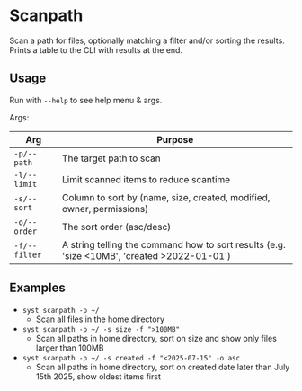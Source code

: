 # Scanpath

Scan a path for files, optionally matching a filter and/or sorting the results. Prints a table to the CLI with results at the end.

## Usage

Run with `--help` to see help menu & args.

Args:

| Arg | Purpose |
| --- | ------- |
| `-p/--path` | The target path to scan |
| `-l/--limit` | Limit scanned items to reduce scantime |
| `-s/--sort` | Column to sort by (name, size, created, modified, owner, permissions) |
| `-o/--order` | The sort order (asc/desc) |
| `-f/--filter` | A string telling the command how to sort results (e.g. 'size <10MB', 'created >2022-01-01') |

## Examples

* `syst scanpath -p ~/`
  * Scan all files in the home directory
* `syst scanpath -p ~/ -s size -f ">100MB"`
  * Scan all paths in home directory, sort on size and show only files larger than 100MB
* `syst scanpath -p ~/ -s created -f "<2025-07-15" -o asc`
  * Scan all paths in home directory, sort on created date later than July 15th 2025, show oldest items first
